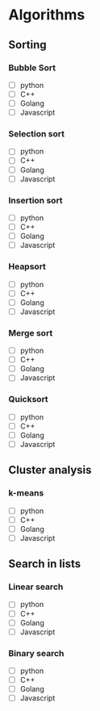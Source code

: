 # Algorithms
## Sorting
### Bubble Sort
- [ ] python
- [ ] C++
- [ ] Golang
- [ ] Javascript
### Selection sort
- [ ] python
- [ ] C++
- [ ] Golang
- [ ] Javascript
### Insertion sort
- [ ] python
- [ ] C++
- [ ] Golang
- [ ] Javascript
### Heapsort
- [ ] python
- [ ] C++
- [ ] Golang
- [ ] Javascript
### Merge sort
- [ ] python
- [ ] C++
- [ ] Golang
- [ ] Javascript
### Quicksort
- [ ] python
- [ ] C++
- [ ] Golang
- [ ] Javascript

## Cluster analysis
### k-means
- [ ] python
- [ ] C++
- [ ] Golang
- [ ] Javascript

## Search in lists
### Linear search
- [ ] python
- [ ] C++
- [ ] Golang
- [ ] Javascript
### Binary search
- [ ] python
- [ ] C++
- [ ] Golang
- [ ] Javascript
